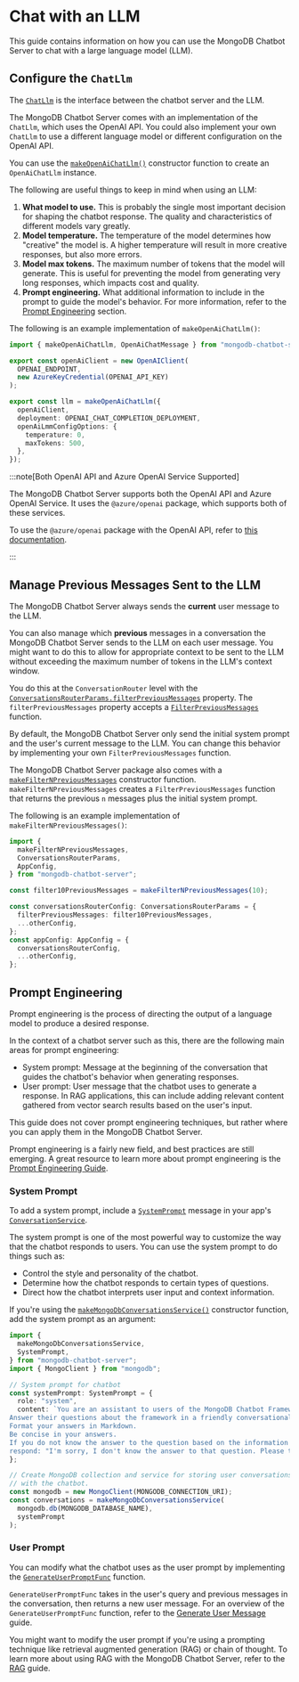 # Chat with an LLM

This guide contains information on how you can use the MongoDB Chatbot Server
to chat with a large language model (LLM).

## Configure the `ChatLlm`

The [`ChatLlm`](../reference/server/interfaces/ChatLlm.md) is the interface
between the chatbot server and the LLM.

The MongoDB Chatbot Server comes with an implementation of the `ChatLlm`,
which uses the OpenAI API. You could also implement your own `ChatLlm` to
use a different language model or different configuration on the OpenAI API.

You can use the [`makeOpenAiChatLlm()`](../reference/server/modules.md#makeopenaichatllm)
constructor function to create an `OpenAiChatLlm` instance.

The following are useful things to keep in mind when using an LLM:

1. **What model to use.** This is probably the single most important decision
   for shaping the chatbot response. The quality and characteristics
   of different models vary greatly.
1. **Model temperature.** The temperature of the model determines how "creative"
   the model is. A higher temperature will result in more creative responses,
   but also more errors.
1. **Model max tokens.** The maximum number of tokens that the model will generate.
   This is useful for preventing the model from generating very long responses,
   which impacts cost and quality.
1. **Prompt engineering.** What additional information to include in the prompt
   to guide the model's behavior. For more information, refer to the
   [Prompt Engineering](#prompt-engineering) section.

The following is an example implementation of `makeOpenAiChatLlm()`:

```ts
import { makeOpenAiChatLlm, OpenAiChatMessage } from "mongodb-chatbot-server";

export const openAiClient = new OpenAIClient(
  OPENAI_ENDPOINT,
  new AzureKeyCredential(OPENAI_API_KEY)
);

export const llm = makeOpenAiChatLlm({
  openAiClient,
  deployment: OPENAI_CHAT_COMPLETION_DEPLOYMENT,
  openAiLmmConfigOptions: {
    temperature: 0,
    maxTokens: 500,
  },
});
```

:::note[Both OpenAI API and Azure OpenAI Service Supported]

The MongoDB Chatbot Server supports both the OpenAI API and Azure OpenAI Service.
It uses the `@azure/openai` package, which supports both of these services.

To use the `@azure/openai` package with the OpenAI API,
refer to [this documentation](https://www.npmjs.com/package/@azure/openai#using-an-api-key-from-openai).

:::

## Manage Previous Messages Sent to the LLM

The MongoDB Chatbot Server always sends the **current** user message to the LLM.

You can also manage which **previous** messages in a conversation the MongoDB Chatbot Server sends to the LLM on each user message.
You might want to do this to allow for appropriate context to be sent to the LLM
without exceeding the maximum number of tokens in the LLM's context window.

You do this at the `ConversationRouter` level with the [`ConversationsRouterParams.filterPreviousMessages`](../reference/server/interfaces/ConversationsRouterParams.md#filterpreviousmessages) property.
The `filterPreviousMessages` property accepts a [`FilterPreviousMessages`](../reference/server/modules.md#filterpreviousmessages) function.

By default, the MongoDB Chatbot Server only send the initial system prompt
and the user's current message to the LLM. You can change this behavior by
implementing your own `FilterPreviousMessages` function.

The MongoDB Chatbot Server package also comes with a [`makeFilterNPreviousMessages`](../reference/server/modules.md#makefilternpreviousmessages)
constructor function. `makeFilterNPreviousMessages`
creates a `FilterPreviousMessages` function that returns the previous `n` messages
plus the initial system prompt.

The following is an example implementation of `makeFilterNPreviousMessages()`:

```ts
import {
  makeFilterNPreviousMessages,
  ConversationsRouterParams,
  AppConfig,
} from "mongodb-chatbot-server";

const filter10PreviousMessages = makeFilterNPreviousMessages(10);

const conversationsRouterConfig: ConversationsRouterParams = {
  filterPreviousMessages: filter10PreviousMessages,
  ...otherConfig,
};
const appConfig: AppConfig = {
  conversationsRouterConfig,
  ...otherConfig,
};
```

## Prompt Engineering

Prompt engineering is the process of directing the output of a language model
to produce a desired response.

In the context of a chatbot server such as this, there are the following main areas
for prompt engineering:

- System prompt: Message at the beginning of the conversation that guides the
  chatbot's behavior when generating responses.
- User prompt: User message that the chatbot uses to generate a response.
  In RAG applications, this can include adding relevant content gathered from
  vector search results based on the user's input.

This guide does not cover prompt engineering techniques, but rather where you
can apply them in the MongoDB Chatbot Server.

Prompt engineering is a fairly new field, and best practices are still emerging.
A great resource to learn more about prompt engineering is the [Prompt Engineering Guide](https://www.promptingguide.ai/).

### System Prompt

To add a system prompt, include a [`SystemPrompt`](../reference/server/modules.md#systemprompt) message in your app's [`ConversationService`](../reference/server/interfaces/ConversationsService.md).

The system prompt is one of the most powerful way to customize the way
that the chatbot responds to users. You can use the system prompt to do things
such as:

- Control the style and personality of the chatbot.
- Determine how the chatbot responds to certain types of questions.
- Direct how the chatbot interprets user input and context information.

If you're using the [`makeMongoDbConversationsService()`](../reference/server/modules.md#makemongodbconversationsservice) constructor function, add the system prompt
as an argument:

```ts
import {
  makeMongoDbConversationsService,
  SystemPrompt,
} from "mongodb-chatbot-server";
import { MongoClient } from "mongodb";

// System prompt for chatbot
const systemPrompt: SystemPrompt = {
  role: "system",
  content: `You are an assistant to users of the MongoDB Chatbot Framework.
Answer their questions about the framework in a friendly conversational tone.
Format your answers in Markdown.
Be concise in your answers.
If you do not know the answer to the question based on the information provided,
respond: "I'm sorry, I don't know the answer to that question. Please try to rephrase it. Refer to the below information to see if it helps."`,
};

// Create MongoDB collection and service for storing user conversations
// with the chatbot.
const mongodb = new MongoClient(MONGODB_CONNECTION_URI);
const conversations = makeMongoDbConversationsService(
  mongodb.db(MONGODB_DATABASE_NAME),
  systemPrompt
);
```

### User Prompt

You can modify what the chatbot uses as the user prompt by implementing the
[`GenerateUserPromptFunc`](../reference/server/modules.md#generateuserpromptfunc) function.

`GenerateUserPromptFunc` takes in the user's query and previous messages in the conversation, then returns a new user message. For an overview of the `GenerateUserPromptFunc` function, refer to the [Generate User Message](./user-message.md) guide.

You might want to modify the user prompt if you're using a prompting technique
like retrieval augmented generation (RAG) or chain of thought.
To learn more about using RAG with the MongoDB Chatbot Server, refer to the
[RAG](./rag/index.md) guide.
